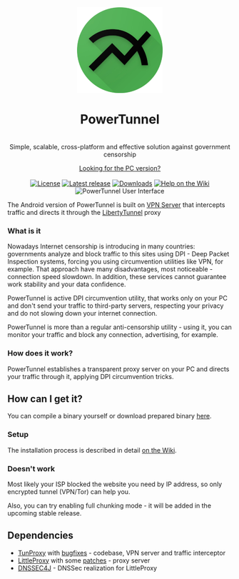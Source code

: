 <div align="center">
<img src="https://raw.githubusercontent.com/krlvm/PowerTunnel/master/images/logo.png" height="192px" width="192px" />
<br><h1>PowerTunnel</h1><br>
Simple, scalable, cross-platform and effective solution against government censorship

<a href="https://github.com/krlvm/PowerTunnel">Looking for the PC version?<a/>
<br><br>
<a href="https://github.com/krlvm/PowerTunnel-Android/blob/master/LICENSE"><img src="https://img.shields.io/github/license/krlvm/PowerTunnel-Android?style=flat-square" alt="License"/></a>
<a href="https://github.com/krlvm/PowerTunnel-Android/releases"><img src="https://img.shields.io/github/v/release/krlvm/PowerTunnel-Android?style=flat-square" alt="Latest release"/></a>
<a href="https://github.com/krlvm/PowerTunnel-Android/releases"><img src="https://img.shields.io/github/downloads/krlvm/PowerTunnel-Android/total?style=flat-square" alt="Downloads"/></a>
<a href="https://github.com/krlvm/PowerTunnel-Android/wiki"><img src="https://img.shields.io/badge/help-wiki-yellow?style=flat-square" alt="Help on the Wiki"/></a>
<br>
<img src="https://raw.githubusercontent.com/krlvm/PowerTunnel-Android/master/images/ui.png" alt="PowerTunnel User Interface" height="750px" />
</div>

The Android version of PowerTunnel is built on [VPN Server](https://github.com/raise-isayan/TunProxy) that intercepts traffic and directs it through the [LibertyTunnel](https://github.com/krlvm/PowerTunnel/tree/libertytunnel) proxy

### What is it
Nowadays Internet censorship is introducing in many countries: governments analyze and block traffic to this sites using DPI - Deep Packet Inspection systems, forcing you using circumvention utilities like VPN, for example. That approach have many disadvantages, most noticeable - connection speed slowdown. In addition, these services cannot guarantee work stability and your data confidence.

PowerTunnel is active DPI circumvention utility, that works only on your PC and don't send your traffic to third-party servers, respecting your privacy and do not slowing down your internet connection.

PowerTunnel is more than a regular anti-censorship utility - using it, you can monitor your traffic and block any connection, advertising, for example.

### How does it work?
PowerTunnel establishes a transparent proxy server on your PC and directs your traffic through it, applying DPI circumvention tricks.

## How can I get it?
You can compile a binary yourself or download prepared binary [here](https://github.com/krlvm/PowerTunnel-Android/releases).

### Setup
The installation process is described in detail [on the Wiki](https://github.com/krlvm/PowerTunnel-Android/wiki/Installation).

### Doesn't work
Most likely your ISP blocked the website you need by IP address, so only encrypted tunnel (VPN/Tor) can help you.

Also, you can try enabling full chunking mode - it will be added in the upcoming stable release.

## Dependencies
* [TunProxy](https://github.com/raise-isayan/TunProxy) with [bugfixes](https://github.com/krlvm/TunProxy) - codebase, VPN server and traffic interceptor
* [LittleProxy](https://github.com/adamfisk/LittleProxy) with some [patches](https://github.com/krlvm/PowerTunnel-Android/tree/master/app/src/main/java/org/littleshoot/proxy/impl) - proxy server
* [DNSSEC4J](https://github.com/adamfisk/DNSSEC4J) - DNSSec realization for LittleProxy
